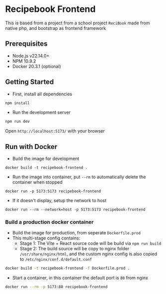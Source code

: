 # Recipebook Frontend
This is based from a project from a school project `ReciBook` made from native php, and bootstrap as frontend framework

## Prerequisites
- Node.js v22.14.0+
- NPM 10.9.2
- Docker 20.3.1 (optional)

## Getting Started
- First, install all dependencies
```sh
npm install
```
- Run the development server
```sh
npm run dev
```
Open `http://localhost:5173/` with your browser

## Run with Docker

- Build the image for development

```
docker build -t recipebook-frontend .
```

- Run the image into container, put `--rm` to automatically delete the container when stopped

```
docker run -p 5173:5173 recipebook-frontend
```

- If it doesn't display, setup the network to host
```
docker run --rm --network=host -p 5173:5173 recipebook-frontend
```

### Build a production docker container
- Build the image for production, from seperate `Dockerfile.prod`
- This multi-stage config contains:
    - Stage 1: The Vite + React source code will be build via `npm run build`
    - Stage 2: The build source will be copy to nginx folder `/usr/share/nginx/html`, and the custom nginx config is also copied to `/etc/nginx/conf.d/default.conf`

```sh
docker build -t recipebook-frontend -f Dockerfile.prod .
```

- Start a container, in this container the default port is `80` from nginx
```sh
docker run --rm -p 5173:80 recipebook-frontend
```